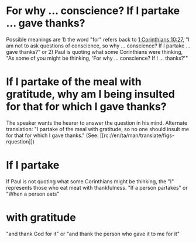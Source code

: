 # For why ... conscience? If I partake ... gave thanks?

Possible meanings are 1) the word "for" refers back to [1 Corinthians 10:27](./25.md), "I am not to ask questions of conscience, so why ... conscience? If I partake ... gave thanks?" or 2) Paul is quoting what some Corinthians were thinking, "As some of you might be thinking, 'For why ... conscience? If I ... thanks?'"

# If I partake of the meal with gratitude, why am I being insulted for that for which I gave thanks?

The speaker wants the hearer to answer the question in his mind. Alternate translation: "I partake of the meal with gratitude, so no one should insult me for that for which I gave thanks." (See: [[rc://en/ta/man/translate/figs-rquestion]])

# If I partake

If Paul is not quoting what some Corinthians might be thinking, the "I" represents those who eat meat with thankfulness. "If a person partakes" or "When a person eats"

# with gratitude

"and thank God for it" or "and thank the person who gave it to me for it"

